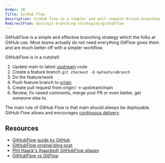 ```yaml
---
Order: 30
Title: GitHub Flow
Description: GitHub flow is a simpler and pull request-driven branching strategy
RedirectFrom: docs/git-branching-strategies/githubflow
---
```


GitHubFlow is a simple and effective branching strategy which the folks at
GitHub use. Most teams actually do not need everything GitFlow gives them and
are much better off with a simpler workflow.

GitHubFlow is in a nutshell:

1.  Update main to latest [upstream](/docs/learn/git-setup#upstream) code
2.  Create a feature branch `git checkout -b myFeatureBranch`
3.  Do the feature/work
4.  Push feature branch to [origin](/docs/learn/git-setup#origin)
5.  Create pull request from origin/<featureBranch> -> upstream/main
6.  Review, fix raised comments, merge your PR or even better, get someone else to.

The main rule of GitHub Flow is that main should _always_ be deployable.
GitHub Flow allows and encourages [continuous delivery](/docs/reference/modes/continuous-delivery).

## Resources

*   [GitHubFlow guide by GitHub](https://docs.github.com/en/get-started/quickstart/github-flow#introduction)
*   [GitHubFlow original blog post](https://scottchacon.com/2011/08/31/github-flow.html)
*   [Phil Haack's (haacked) GitHubFlow aliases](https://haacked.com/archive/2014/07/28/github-flow-aliases/)
*   [GitHubFlow vs GitFlow](https://lucamezzalira.com/2014/03/10/git-flow-vs-github-flow/)
